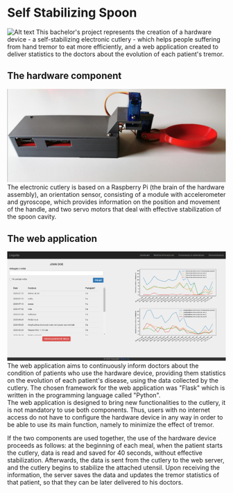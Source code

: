 # Self Stabilizing Spoon
![Alt text](stabilization.gif)
This bachelor's project represents the creation of a hardware device - a self-stabilizing electronic cutlery - which helps people suffering from hand tremor to eat more efficiently, and a web application created to deliver statistics to the doctors about the evolution of each patient's tremor.  
## The hardware component
![alt text](spoon.jpg)
The electronic cutlery is based on a Raspberry Pi (the brain of the hardware assembly), an orientation sensor, consisting of a module with accelerometer and gyroscope, which provides information on the position and movement of the handle, and two servo motors that deal with effective stabilization of the spoon cavity.  
## The web application
![alt text](web_application.PNG)
The web application aims to continuously inform doctors about the condition of patients who use the hardware device, providing them statistics on the evolution of each patient's disease, using the data collected by the cutlery. The chosen framework for the web application was "Flask" which is written in the programming language called "Python".  
The web application is designed to bring new functionalities to the cutlery, it is not mandatory to use both components. Thus, users with no internet access do not have to configure the hardware device in any way in order to be able to use its main function, namely to minimize the effect of tremor.  

If the two components are used together, the use of the hardware device proceeds as follows: at the beginning of each meal, when the patient starts the cutlery, data is read and saved for 40 seconds, without effective stabilization. Afterwards, the data is sent from the cutlery to the web server, and the cutlery begins to stabilize the attached utensil. Upon receiving the information, the server saves the data and updates the tremor statistics of that patient, so that they can be later delivered to his doctors.
